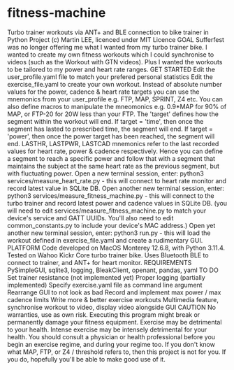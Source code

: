 # fitness-machine
Turbo trainer workouts via ANT+ and BLE connection to bike trainer in Python
Project (c) Martin LEE, licenced under MIT Licence
GOAL
Sufferfest was no longer offering me what I wanted from my turbo trainer bike. I wanted to create my own fitness workouts which I could synchronise to videos (such as the Workout with GTN videos). Plus I wanted the workouts to be tailored to my power and heart rate ranges.
GET STARTED
Edit the user_profile.yaml file to match your prefered personal statistics
Edit the exercise_file.yaml to create your own workout. Instead of absolute number values for the power, cadence & heart rate targets you can use the mnemonics from your user_profile e.g. FTP, MAP, SPRINT, Z4 etc. You can also define macros to manipulate the mneomonics e.g. 0.9*MAP for 90% of MAP, or FTP-20 for 20W less than your FTP.
The 'target' defines how the segment within the workout will end. If target = 'time', then once the segment has lasted to prescribed time, the segment will end. If target = 'power', then once the power target has been reached, the segment will end.
LASTHR, LASTPWR, LASTCAD mnemonics refer to the last recorded values for heart rate, power & cadence respectively. Hence you can define a segment to reach a specific power and follow that with a segment that maintains the subject at the same heart rate as the previous segment, but with fluctuating power.
Open a new terminal session, enter: python3 services/measure_heart_rate.py  - this will connect to heart rate monitor and record latest value in SQLite DB.
Open another new terminal session, enter: python3 services/measure_fitness_machine.py - this will connect to the turbo trainer and record latest power and cadence values in SQLite DB.
(you will need to edit services/measure_fitness_machine.py to match your device's service and GATT UUIDs. You'll also need to edit common_constants.py to include your device's MAC address.)
Open yet another new terminal session, enter: python3 run.py - this will load the workout defined in exercise_file.yaml and create a rudimentary GUI.
PLATFORM
Code developed on MacOS Monterey 12.6.8, with Python 3.11.4. Tested on Wahoo Kickr Core turbo trainer bike.
Uses Bluetooth BLE to connect to trainer, and ANT+ for heart monitor. 
REQUIREMENTS
PySimpleGUI, sqlite3, logging, BleakClient, openant, pandas, yaml
TO DO
Set trainer resistance (not implemented yet)
Proper logging (partially implemented)
Specify exercise.yaml file as command line argument
Rearrange GUI to not look as bad
Record and implement max power / max cadence limits
Write more & better exercise workouts
Multimedia feature, synchronise workout to video, display video alongside GUI
CAUTION
No warranties, use as own risk. Executing this program might break or permanently damage your fitness equipment. Exercise may be detrimental to your health. Intense exercise may be intensely detrimental for your health. You should consult a physician or health professional before you begin an exercise regime, and during your regime too. If you don't know what MAP, FTP, or Z4 / threshold refers to, then this project is not for you. If you do, hopefully you'll be able to make good use of it.
